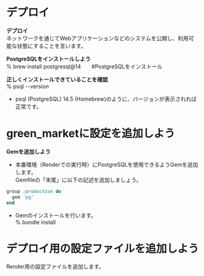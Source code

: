 # デプロイ　　
**デプロイ**  
ネットワークを通じてWebアプリケーションなどのシステムを公開し、利用可能な状態にすることを言います。  

**PostgreSQLをインストールしよう**  
% brew install postgresql@14　　#PostgreSQLをインストール

**正しくインストールできていることを確認**  
% psql --version  
- psql (PostgreSQL) 14.5 (Homebrew)のように、バージョンが表示されれば正常です。


# green_marketに設定を追加しよう
**Gemを追加しよう**  
- 本番環境（Renderでの実行時）にPostgreSQLを使用できるようGemを追加します。   
  Gemfileの「末尾」に以下の記述を追加しましょう。  
```ruby
group :production do
  gem 'pg'
end
```
- Gemのインストールを行います。  
% bundle install

# デプロイ用の設定ファイルを追加しよう  
Render用の設定ファイルを追加します。
